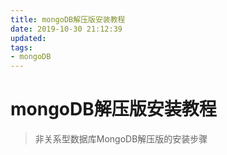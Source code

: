 ```yaml
---
title: mongoDB解压版安装教程
date: 2019-10-30 21:12:39
updated:
tags:
- mongoDB
---
```


# mongoDB解压版安装教程

>非关系型数据库MongoDB解压版的安装步骤